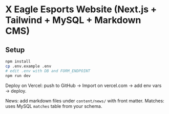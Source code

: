 # X Eagle Esports Website (Next.js + Tailwind + MySQL + Markdown CMS)

## Setup
```bash
npm install
cp .env.example .env
# edit .env with DB and FORM_ENDPOINT
npm run dev
```

Deploy on Vercel: push to GitHub → Import on vercel.com → add env vars → deploy.

News: add markdown files under `content/news/` with front matter.
Matches: uses MySQL `matches` table from your schema.
